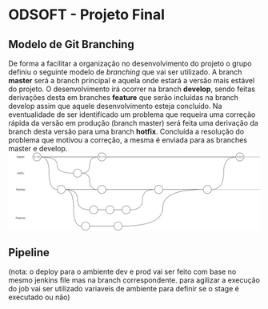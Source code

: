 # ODSOFT - Projeto Final

## Modelo de Git Branching
De forma a facilitar a organização no desenvolvimento do projeto o grupo definiu o seguinte modelo de *branching* que vai ser utilizado.
A branch **master** será a branch principal e aquela onde estará a versão mais estável do projeto. 
O desenvolvimento irá ocorrer na branch **develop**, sendo feitas derivações desta em branches **feature** que serão incluídas na branch develop assim que aquele desenvolvimento esteja concluído.
Na eventualidade de ser identificado um problema que requeira uma correção rápida da versão em produção (branch master) será feita uma derivação da branch desta versão para uma branch **hotfix**. Concluída a resolução do problema que motivou a correção, a mesma é enviada para as branches master e develop.
![Git Branching Model](./images/Branching_Model.jpg)

## Pipeline
(nota: o deploy para o ambiente dev e prod vai ser feito com base no mesmo jenkins file mas na branch correspondente. para agilizar a execução do job vai ser utilizado variaveis de ambiente para definir se o stage é executado ou não)